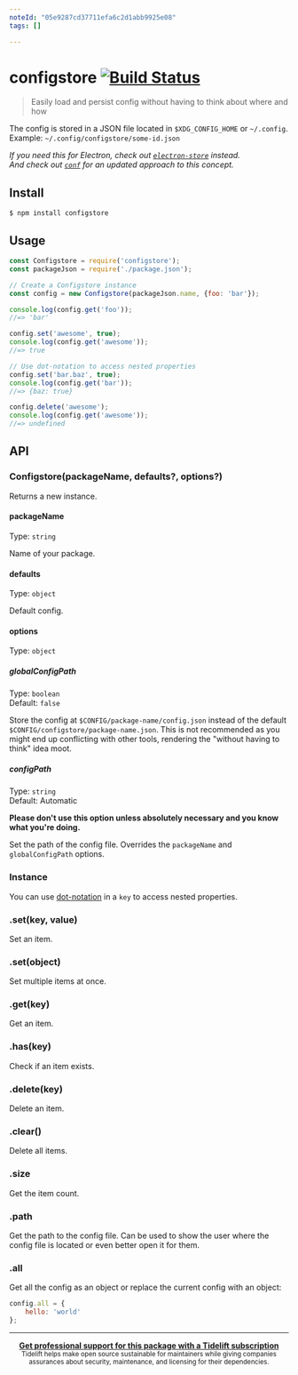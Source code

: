 ```yaml
---
noteId: "05e9287cd37711efa6c2d1abb9925e08"
tags: []

---
```


# configstore [![Build Status](https://travis-ci.org/yeoman/configstore.svg?branch=master)](https://travis-ci.org/yeoman/configstore)

> Easily load and persist config without having to think about where and how

The config is stored in a JSON file located in `$XDG_CONFIG_HOME` or `~/.config`.<br>
Example: `~/.config/configstore/some-id.json`

*If you need this for Electron, check out [`electron-store`](https://github.com/sindresorhus/electron-store) instead.*<br>
*And check out [`conf`](https://github.com/sindresorhus/conf) for an updated approach to this concept.*


## Install

```
$ npm install configstore
```


## Usage

```js
const Configstore = require('configstore');
const packageJson = require('./package.json');

// Create a Configstore instance
const config = new Configstore(packageJson.name, {foo: 'bar'});

console.log(config.get('foo'));
//=> 'bar'

config.set('awesome', true);
console.log(config.get('awesome'));
//=> true

// Use dot-notation to access nested properties
config.set('bar.baz', true);
console.log(config.get('bar'));
//=> {baz: true}

config.delete('awesome');
console.log(config.get('awesome'));
//=> undefined
```


## API

### Configstore(packageName, defaults?, options?)

Returns a new instance.

#### packageName

Type: `string`

Name of your package.

#### defaults

Type: `object`

Default config.

#### options

Type: `object`

##### globalConfigPath

Type: `boolean`<br>
Default: `false`

Store the config at `$CONFIG/package-name/config.json` instead of the default `$CONFIG/configstore/package-name.json`. This is not recommended as you might end up conflicting with other tools, rendering the "without having to think" idea moot.

##### configPath

Type: `string`<br>
Default: Automatic

**Please don't use this option unless absolutely necessary and you know what you're doing.**

Set the path of the config file. Overrides the `packageName` and `globalConfigPath` options.

### Instance

You can use [dot-notation](https://github.com/sindresorhus/dot-prop) in a `key` to access nested properties.

### .set(key, value)

Set an item.

### .set(object)

Set multiple items at once.

### .get(key)

Get an item.

### .has(key)

Check if an item exists.

### .delete(key)

Delete an item.

### .clear()

Delete all items.

### .size

Get the item count.

### .path

Get the path to the config file. Can be used to show the user where the config file is located or even better open it for them.

### .all

Get all the config as an object or replace the current config with an object:

```js
config.all = {
	hello: 'world'
};
```


---

<div align="center">
	<b>
		<a href="https://tidelift.com/subscription/pkg/npm-configstore?utm_source=npm-configstore&utm_medium=referral&utm_campaign=readme">Get professional support for this package with a Tidelift subscription</a>
	</b>
	<br>
	<sub>
		Tidelift helps make open source sustainable for maintainers while giving companies<br>assurances about security, maintenance, and licensing for their dependencies.
	</sub>
</div>

